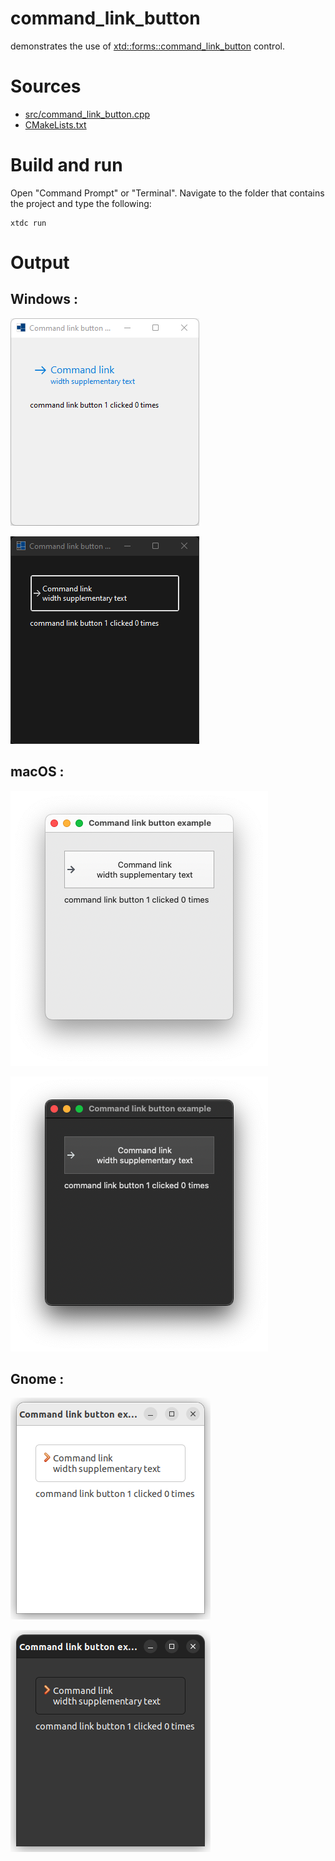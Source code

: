 # command_link_button

demonstrates the use of [xtd::forms::command_link_button](https://codedocs.xyz/gammasoft71/xtd/classxtd_1_1forms_1_1command__link__button.html) control.

# Sources

* [src/command_link_button.cpp](src/command_link_button.cpp)
* [CMakeLists.txt](CMakeLists.txt)

# Build and run

Open "Command Prompt" or "Terminal". Navigate to the folder that contains the project and type the following:

```shell
xtdc run
```

# Output

## Windows :

![Screenshot](../../../../docs/pictures/examples/command_link_button_w.png)

![Screenshot](../../../../docs/pictures/examples/command_link_button_wd.png)

## macOS :

![Screenshot](../../../../docs/pictures/examples/command_link_button_m.png)

![Screenshot](../../../../docs/pictures/examples/command_link_button_md.png)

## Gnome :

![Screenshot](../../../../docs/pictures/examples/command_link_button_g.png)

![Screenshot](../../../../docs/pictures/examples/command_link_button_gd.png)
